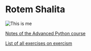# Rotem Shalita

![This is me](/my_photo)

[Notes of the Advanced Python course](/notes)

[List of all exercises on exercism](/exercism)

